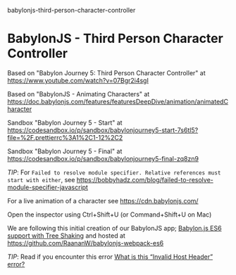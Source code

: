 babylonjs-third-person-character-controller
# BabylonJS - Third Person Character Controller

Based on "Babylon Journey 5: Third Person Character Controller" at https://www.youtube.com/watch?v=07Bgr2i4sgI

Based on "BabylonJS - Animating Characters" at https://doc.babylonjs.com/features/featuresDeepDive/animation/animatedCharacter

Sandbox "Babylon Journey 5 - Start" at https://codesandbox.io/p/sandbox/babylonjourney5-start-7s6tl5?file=%2F.prettierrc%3A1%2C1-12%2C2

Sandbox "Babylon Journey 5 - Final" at https://codesandbox.io/p/sandbox/babylonjourney5-final-zq8zn9

*TIP*: For ```Failed to resolve module specifier. Relative references must start with either```, see https://bobbyhadz.com/blog/failed-to-resolve-module-specifier-javascript

For a live animation of a character see https://cdn.babylonjs.com/ 

Open the inspector using Ctrl+Shift+U (or Command+Shift+U on Mac)

We are following this initial creation of our BabylonJS app; [Babylon.js ES6 support with Tree Shaking](https://doc.babylonjs.com/setup/frameworkPackages/es6Support) and hosted at https://github.com/RaananW/babylonjs-webpack-es6

*TIP*: Read if you encounter this error [What is this “Invalid Host Header” error?](https://medium.com/@AvinashBlaze/what-is-this-invalid-host-header-error-9cd760ae6d16)